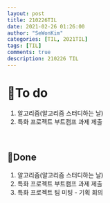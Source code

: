 ```yaml
---
layout: post
title: 210226TIL 
date: 2021-02-26 01:26:00
author: "SeWonKim"
categories: [TIL, 2021TIL]
tags: [TIL]
comments: true
description: 210226 TIL
---
```



# 🌱To do

1. 알고리즘(알고리즘 스터디하는 날)
2. 특화 프로젝트 부트캠프 과제 제출
   
&nbsp;
&nbsp;

## 🌳Done

1. 알고리즘(알고리즘 스터디하는 날)
2. 특화 프로젝트 부트캠프 과제 제출
3. 특화 프로젝트 팀 미팅 - 기획 회의
   
&nbsp;
&nbsp;
